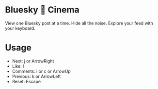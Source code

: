 # Bluesky 🍿 Cinema
View one Bluesky post at a time. Hide all the noise. Explore your feed with your keyboard.

# Usage  
- Next: j or ArrowRight
- Like: l
- Comments: i or c or ArrowUp
- Previous: k or ArrowLeft
- Reset: Escape
